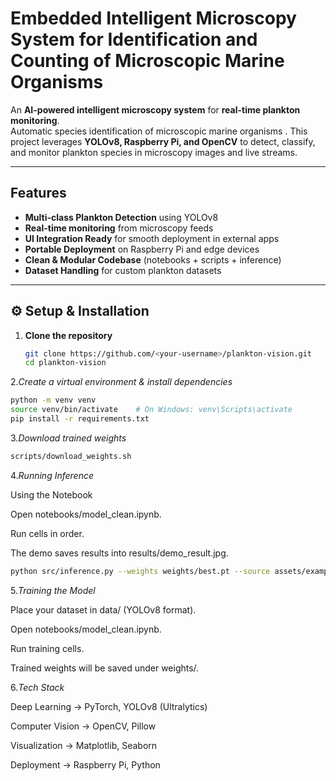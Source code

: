 # Embedded Intelligent Microscopy System for Identification and Counting of Microscopic Marine Organisms

An **AI-powered intelligent microscopy system** for **real-time plankton monitoring**.  
Automatic species identification of microscopic marine organisms . This project leverages **YOLOv8, Raspberry Pi, and OpenCV** to detect, classify, and monitor plankton species in microscopy images and live streams.

---

##  Features
-  **Multi-class Plankton Detection** using YOLOv8  
-  **Real-time monitoring** from microscopy feeds  
-  **UI Integration Ready** for smooth deployment in external apps  
-  **Portable Deployment** on Raspberry Pi and edge devices  
-  **Clean & Modular Codebase** (notebooks + scripts + inference)  
-  **Dataset Handling** for custom plankton datasets  

---


## ⚙️ Setup & Installation

1. **Clone the repository**
   ```bash
   git clone https://github.com/<your-username>/plankton-vision.git
   cd plankton-vision

2.*Create a virtual environment & install dependencies*
   ```bash
   python -m venv venv
   source venv/bin/activate    # On Windows: venv\Scripts\activate
   pip install -r requirements.txt
 ```
3.*Download trained weights*
   ```bash
   scripts/download_weights.sh
```
4.*Running Inference*

Using the Notebook

Open notebooks/model_clean.ipynb.

Run cells in order.

The demo saves results into results/demo_result.jpg.
  ```bash
python src/inference.py --weights weights/best.pt --source assets/example.jpg
```
5.*Training the Model*

Place your dataset in data/ (YOLOv8 format).

Open notebooks/model_clean.ipynb.

Run training cells.

Trained weights will be saved under weights/.

6.*Tech Stack*

Deep Learning → PyTorch, YOLOv8 (Ultralytics)

Computer Vision → OpenCV, Pillow

Visualization → Matplotlib, Seaborn

Deployment → Raspberry Pi, Python


